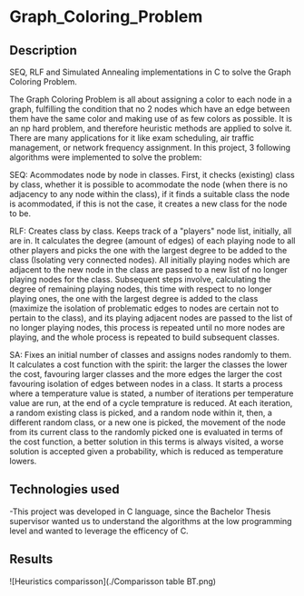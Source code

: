 # Graph_Coloring_Problem

## Description
 SEQ, RLF and Simulated Annealing implementations in C to solve the Graph Coloring Problem. 
 
 The Graph Coloring Problem is all about assigning a color to each node in a graph, fulfilling the condition that no 2 nodes which have an edge between them have the same color and making use of as few colors as possible. It is an np hard problem, and therefore heuristic methods are applied to solve it. There are many applications for it like exam scheduling, air traffic management, or network frequency assignment. In this project, 3 following algorithms were implemented to solve the problem:
 
 SEQ: Acommodates node by node in classes. First, it checks (existing) class by class, whether it is possible to acommodate the node (when there is no adjacency to any node within the class), if it finds a suitable class the node is acommodated, if this is not the case, it creates a new class for the node to be. 
 
 RLF: Creates class by class. Keeps track of a "players" node list, initially, all are in. It calculates the degree (amount of edges) of each playing node to all other players and picks the one with the largest degree to be added to the class (Isolating very connected nodes). All initially playing nodes which are adjacent to the new node in the class are passed to a new list of no longer playing nodes for the class. Subsequent steps involve, calculating the degree of remaining playing nodes, this time with respect to no longer playing ones, the one with the largest degree is added to the class (maximize the isolation of problematic edges to nodes are certain not to pertain to the class), and its playing adjacent nodes are passed to the list of no longer playing nodes, this process is repeated until no more nodes are playing, and the whole process is repeated to build subsequent classes. 
 
 SA: Fixes an initial number of classes and assigns nodes randomly to them. It calculates a cost function with the spirit: the larger the classes the lower the cost, favouring larger classes and the more edges the larger the cost favouring isolation of edges between nodes in a class. It starts a process where a temperature value is stated, a number of iterations per temperature value are run, at the end of a cycle temprature is reduced. At each iteration, a random existing class is picked, and a random node within it, then, a different random class, or a new one is picked, the movement of the node from its current class to the randomly picked one is evaluated in terms of the cost function, a better solution in this terms is always visited, a worse solution is accepted given a probability, which is reduced as temperature lowers. 

 ## Technologies used 
 -This project was developed in C language, since the Bachelor Thesis supervisor wanted us to understand the algorithms at the low programming level and wanted to leverage the efficency of C. 


 ## Results

 ![Heuristics comparisson](./Comparisson table BT.png)

 
